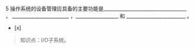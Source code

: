 5
操作系统的设备管理应具备的主要功能是___________________________________ ，
________________________ ，__________________ 和 _________________________ 。
- [x]  

> 知识点：I/O子系统。
